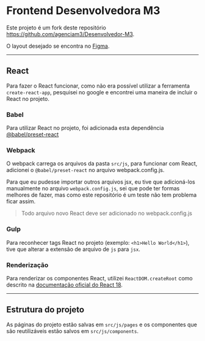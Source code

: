 # Frontend Desenvolvedora M3

Este projeto é um fork deste repositório https://github.com/agenciam3/Desenvolvedor-M3.

O layout desejado se encontra no [Figma](https://www.figma.com/file/hPfcV6VClVfkHCtje9997Q/Desafio-m3?node-id=0%3A1).

---

## React

Para fazer o React funcionar, como não era possível utilizar a ferramenta `create-react-app`, pesquisei no google e encontrei uma maneira de incluir o React no projeto.

### Babel

Para utilizar React no projeto, foi adicionada esta dependência [@babel/preset-react](https://babeljs.io/docs/en/babel-preset-react)

### Webpack

O webpack carrega os arquivos da pasta `src/js`, para funcionar com React, adicionei o `@babel/preset-react` no arquivo webpack.config.js.

Para que eu pudesse importar outros arquivos jsx, eu tive que adicioná-los manualmente no arquivo `webpack.config.js`, sei que pode ter formas melhores de fazer, mas como este repositório é um teste não tem problema ficar assim.

> Todo arquivo novo React deve ser adicionado no webpack.config.js

### Gulp

Para reconhecer tags React no projeto (exemplo: `<h1>Hello World</h1>`), tive que alterar a extensão de arquivo de `js` para `jsx`.

### Renderização

Para renderizar os componentes React, utilizei `ReactDOM.createRoot` como descrito na [documentação oficial do React 18](https://reactjs.org/blog/2022/03/08/react-18-upgrade-guide.html#updates-to-client-rendering-apis).

---

## Estrutura do projeto

As páginas do projeto estão salvas em `src/js/pages` e os componentes que são reutilizáveis estão salvos em `src/js/components`.
